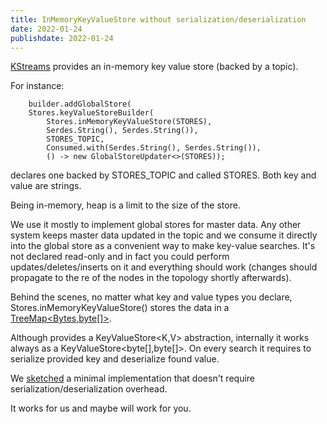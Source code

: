 ```yaml
---
title: InMemoryKeyValueStore without serialization/deserialization
date: 2022-01-24
publishdate: 2022-01-24
---
```


[KStreams](https://kafka.apache.org/documentation/streams/) provides an in-memory key value store (backed by a topic). 

For instance:

```
    builder.addGlobalStore(
	Stores.keyValueStoreBuilder(
		Stores.inMemoryKeyValueStore(STORES), 
		Serdes.String(), Serdes.String()),
        STORES_TOPIC,
        Consumed.with(Serdes.String(), Serdes.String()),
        () -> new GlobalStoreUpdater<>(STORES));

```

declares one backed by STORES_TOPIC and called STORES. Both key and value are strings.

Being in-memory, heap is a limit to the size of the store. 

We use it mostly to implement global stores for master data. Any other system keeps master data updated in the topic and we consume it directly into the global store as a convenient way to make key-value searches. It's not declared read-only and in fact you could perform updates/deletes/inserts on it and everything should work (changes should propagate to the re of the nodes in the topology shortly afterwards).

Behind the scenes, no matter what key and value types you declare, Stores.inMemoryKeyValueStore() stores the data in a [TreeMap<Bytes,byte[]>](https://github.com/apache/kafka/blob/4ceb2191e1c5e13f64300b4377eb9cd7a23b3753/streams/src/main/java/org/apache/kafka/streams/state/internals/InMemoryKeyValueStore.java#L47).

Although provides a KeyValueStore<K,V> abstraction, internally it works always as a KeyValueStore<byte[],byte[]>. On every search it requires to serialize provided key and deserialize found value.

We [sketched](https://github.com/maqroll/inmemorykeystore_without_serialization) a minimal implementation that doesn't require serialization/deserialization overhead. 

It works for us and maybe will work for you.
